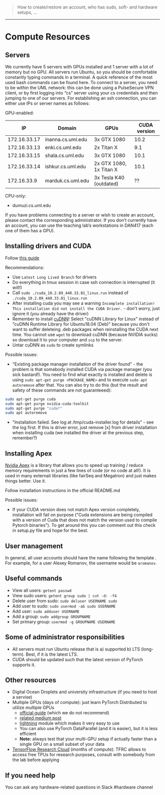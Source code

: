 > How to create/restore an account, who has sudo, soft- and hardware setups, ...
---

# Compute Resources

## Servers

We currently have 5 servers with GPUs installed and 1 server with a lot of memory but no GPU.
All servers run Ubuntu, so you should be comfortable constantly typing commands in a terminal.
A quick reference of the most used bash commands can be found here.
To connect to a server, you need to be within the UML network: this can be done using a PulseSecure VPN client,
or by first logging into “cs” server using your cs credentials and then jumping to one of our servers. 
For establishing an ssh connection, you can either use IPs or server names as follows:

GPU-enabled:

| IP           | Domain            | GPUs                    | CUDA version |
|--------------|-------------------|-------------------------|--------------|
| 172.16.33.17 | inanna.cs.uml.edu | 3x GTX 1080             | 10.2         |
| 172.16.33.13 | enki.cs.uml.edu   | 2x Titan X              | 9.1          |
| 172.16.33.15 | shala.cs.uml.edu  | 3x GTX 1080             | 10.1         |
| 172.16.33.14 | ishkur.cs.uml.edu | 2x GTX 1080, 1x Titan X | 10.1         |
| 172.16.33.9  | marduk.cs.uml.edu | 3x Tesla K40 (outdated) | ??           |

CPU-only:

* dumuzi.cs.uml.edu

If you have problems connecting to a server or wish to create an account, please contact the corresponding administrator.
If you don’t currently have an account, you can use the teaching lab’s workstations in DAN417 (each one of them has a GPU).

## Installing drivers and CUDA

Follow [this guide](https://gist.github.com/wangruohui/df039f0dc434d6486f5d4d098aa52d07)

Recommendations: 
  * Use `Latest Long Lived Branch` for drivers
  * Do everything in tmux session in case ssh connection is interrupted (it will!)
  * Call `sudo ./cuda_10.2.89_440.33.01_linux.run` instead of `./cuda_10.2.89_440.33.01_linux.run`
  * After installing cuda you may see a warning `Incomplete installation! This installation did not install the CUDA Driver.` - don't worry, just ignore it (you already have the driver)
  * Remember to install [cuDNN](https://developer.nvidia.com/cudnn)! Select "cuDNN Library for Linux" instead of "cuDNN Runtime Library for Ubuntu18.04 (Deb)" because you don't want to suffer deleteing .deb packages when reinstalling the CUDA next time. You cannot use `wget` to download cuDNN (because NVIDIA sucks) so download it to your computer and `scp` to the server.
  * Untar cuDNN as `sudo` to create symlinks

Possible issues:
  * "Existing package manager installation of the driver found" - the problem is that somebody installed CUDA via package manager (you sick bastard!). You need to find what exactly is installed and delete is using `sudo apt-get purge <PACKAGE_NAME>` and to execute `sudo apt autoremove` after that. You can also try to do this (but the result and safety of these commands are not guaranteeed):

```bash
sudo apt-get purge cuda
sudo apt-get purge nvidia-cuda-toolkit
sudo apt-get purge "cuda*"
sudo apt autoremove
```

  * "Installation failed. See log at /tmp/cuda-installer.log for details" - see the log first. If this is driver error, just remove [x] from driver installation when installing cuda (we installed the driver at the previous step, remember?)

## Installing Apex

[Nvidia Apex](https://github.com/NVIDIA/apex) is a library that allows you to speed up training / reduce memory requirements in just a few lines of code (or no code at all!). It is used in many externali libraries (like fairSeq and Megatron) and just makes things better. Use it.

Follow installation instructions in the official README.md

Possible issues:
  * If your CUDA version does not match Apex version completely, installation will fail on purpose ("Cuda extensions are being compiled with a version of Cuda that does not match the version used to compile Pytorch binaries"). To get around this you can comment out this check in setup.py file and hope for the best.

## User management

In general, all user accounts should have the name following the template <first letter of first name><last name>.
For example, for a user Alexey Romanov, the username would be `aromanov`.

## Useful commands

* View all users: `getent passwd`
* View sudo users: `getent group sudo | cut -d: -f4`
* Delete user from sudo: `sudo deluser USERNAME sudo`
* Add user to sudo: `sudo usermod -aG sudo USERNAME`
* Add user: `sudo adduser USERNAME`
* Add a group: `sudo addgroup GROUPNAME`
* Set primary group: `usermod -g GROUPNAME USERNAME`

## Some of administrator responsibilities

* All servers must run Ubuntu release that is a) supported b) LTS (long-term). Best, if it is the latest LTS.
* CUDA should be updated such that the latest version of PyTorch supports it.

## Other resources

* Digital Ocean Droplets and university infrastructure (if you need to host a servise)
* Multiple GPUs (days of compute): just learn PyTorch Distributed to utilize multiple GPUs
    * [official guide](https://pytorch.org/tutorials/intermediate/dist_tuto.html) (which we do not recommend)
    * [related medium post](https://medium.com/huggingface/training-larger-batches-practical-tips-on-1-gpu-multi-gpu-distributed-setups-ec88c3e51255)
    * [lightning](https://towardsdatascience.com/how-to-refactor-your-pytorch-code-to-get-these-42-benefits-of-pytorch-lighting-6fdd0dc97538) module which makes it very easy to use
    * You can also use PyTorch DataParallel (and it is easier), but it is less efficient
    * **Note:** always test that your multi-GPU setup if actually faster than a single GPU on a small subset of your data
* [TensorFlow Research Cloud](https://www.tensorflow.org/tfrc) (months of compute): TFRC allows to access free TPUs for research purposes, consult with somebody from the lab before applying

## If you need help

You can ask any hardware-related questions in Slack #hardware channel
